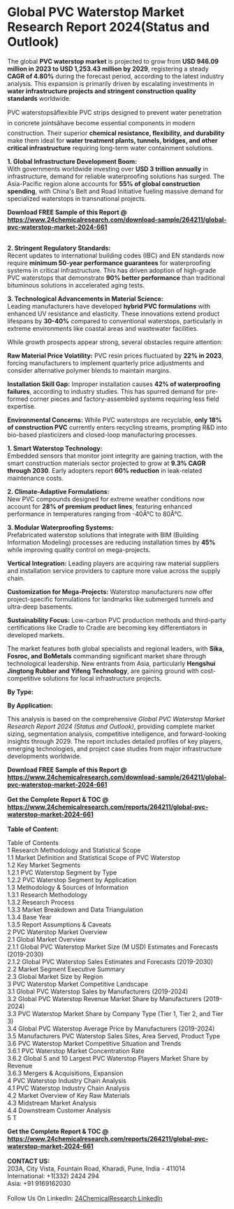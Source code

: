 <h1>Global PVC Waterstop Market Research Report 2024(Status and Outlook)</h1><p>The global <strong>PVC waterstop market</strong> is projected to grow from <strong>USD 946.09 million in 2023 to USD 1,253.43 million by 2029</strong>, registering a steady <strong>CAGR of 4.80%</strong> during the forecast period, according to the latest industry analysis. This expansion is primarily driven by escalating investments in <strong>water infrastructure projects and stringent construction quality standards</strong> worldwide.</p><p>PVC waterstopsâflexible PVC strips designed to prevent water penetration in concrete jointsâhave become essential components in modern construction. Their superior <strong>chemical resistance, flexibility, and durability</strong> make them ideal for <strong>water treatment plants, tunnels, bridges, and other critical infrastructure</strong> requiring long-term water containment solutions.</p><p><strong>1. Global Infrastructure Development Boom:</strong><br>
With governments worldwide investing over <strong>USD 3 trillion annually</strong> in infrastructure, demand for reliable waterproofing solutions has surged. The Asia-Pacific region alone accounts for <strong>55% of global construction spending</strong>, with China's Belt and Road Initiative fueling massive demand for specialized waterstops in transnational projects.</p><div><b>Download FREE Sample of this Report @ 
            <a href="https://www.24chemicalresearch.com/download-sample/264211/global-pvc-waterstop-market-2024-661">
            https://www.24chemicalresearch.com/download-sample/264211/global-pvc-waterstop-market-2024-661</a></b></div><br><p><strong>2. Stringent Regulatory Standards:</strong><br>
Recent updates to international building codes (IBC) and EN standards now require <strong>minimum 50-year performance guarantees</strong> for waterproofing systems in critical infrastructure. This has driven adoption of high-grade PVC waterstops that demonstrate <strong>90% better performance</strong> than traditional bituminous solutions in accelerated aging tests.</p><p><strong>3. Technological Advancements in Material Science:</strong><br>
Leading manufacturers have developed <strong>hybrid PVC formulations</strong> with enhanced UV resistance and elasticity. These innovations extend product lifespans by <strong>30-40%</strong> compared to conventional waterstops, particularly in extreme environments like coastal areas and wastewater facilities.</p><p>While growth prospects appear strong, several obstacles require attention:</p><p><strong>Raw Material Price Volatility:</strong> PVC resin prices fluctuated by <strong>22% in 2023</strong>, forcing manufacturers to implement quarterly price adjustments and consider alternative polymer blends to maintain margins.</p><p><strong>Installation Skill Gap:</strong> Improper installation causes <strong>42% of waterproofing failures</strong>, according to industry studies. This has spurred demand for pre-formed corner pieces and factory-assembled systems requiring less field expertise.</p><p><strong>Environmental Concerns:</strong> While PVC waterstops are recyclable, <strong>only 18% of construction PVC</strong> currently enters recycling streams, prompting R&amp;D into bio-based plasticizers and closed-loop manufacturing processes.</p><p><strong>1. Smart Waterstop Technology:</strong><br>
Embedded sensors that monitor joint integrity are gaining traction, with the smart construction materials sector projected to grow at <strong>9.3% CAGR through 2030</strong>. Early adopters report <strong>60% reduction</strong> in leak-related maintenance costs.</p><p><strong>2. Climate-Adaptive Formulations:</strong><br>
New PVC compounds designed for extreme weather conditions now account for <strong>28% of premium product lines</strong>, featuring enhanced performance in temperatures ranging from -40Â°C to 80Â°C.</p><p><strong>3. Modular Waterproofing Systems:</strong><br>
Prefabricated waterstop solutions that integrate with BIM (Building Information Modeling) processes are reducing installation times by <strong>45%</strong> while improving quality control on mega-projects.</p><p><strong>Vertical Integration:</strong> Leading players are acquiring raw material suppliers and installation service providers to capture more value across the supply chain.</p><p><strong>Customization for Mega-Projects:</strong> Waterstop manufacturers now offer project-specific formulations for landmarks like submerged tunnels and ultra-deep basements.</p><p><strong>Sustainability Focus:</strong> Low-carbon PVC production methods and third-party certifications like Cradle to Cradle are becoming key differentiators in developed markets.</p><p>The market features both global specialists and regional leaders, with <strong>Sika, Fosroc, and BoMetals</strong> commanding significant market share through technological leadership. New entrants from Asia, particularly <strong>Hengshui Jingtong Rubber and Yifeng Technology</strong>, are gaining ground with cost-competitive solutions for local infrastructure projects.</p><p><strong>By Type:</strong></p><p><strong>By Application:</strong></p><p>This analysis is based on the comprehensive <em>Global PVC Waterstop Market Research Report 2024 (Status and Outlook)</em>, providing complete market sizing, segmentation analysis, competitive intelligence, and forward-looking insights through 2029. The report includes detailed profiles of key players, emerging technologies, and project case studies from major infrastructure developments worldwide.</p><div><b>Download FREE Sample of this Report @ 
            <a href="https://www.24chemicalresearch.com/download-sample/264211/global-pvc-waterstop-market-2024-661">
            https://www.24chemicalresearch.com/download-sample/264211/global-pvc-waterstop-market-2024-661</a></b></div><br><div><b>Get the Complete Report & TOC @ 
            <a href="https://www.24chemicalresearch.com/reports/264211/global-pvc-waterstop-market-2024-661">
            https://www.24chemicalresearch.com/reports/264211/global-pvc-waterstop-market-2024-661</a></b></div><br>
            <b>Table of Content:</b><p>Table of Contents<br />
1 Research Methodology and Statistical Scope<br />
1.1 Market Definition and Statistical Scope of PVC Waterstop<br />
1.2 Key Market Segments<br />
1.2.1 PVC Waterstop Segment by Type<br />
1.2.2 PVC Waterstop Segment by Application<br />
1.3 Methodology & Sources of Information<br />
1.3.1 Research Methodology<br />
1.3.2 Research Process<br />
1.3.3 Market Breakdown and Data Triangulation<br />
1.3.4 Base Year<br />
1.3.5 Report Assumptions & Caveats<br />
2 PVC Waterstop Market Overview<br />
2.1 Global Market Overview<br />
2.1.1 Global PVC Waterstop Market Size (M USD) Estimates and Forecasts (2019-2030)<br />
2.1.2 Global PVC Waterstop Sales Estimates and Forecasts (2019-2030)<br />
2.2 Market Segment Executive Summary<br />
2.3 Global Market Size by Region<br />
3 PVC Waterstop Market Competitive Landscape<br />
3.1 Global PVC Waterstop Sales by Manufacturers (2019-2024)<br />
3.2 Global PVC Waterstop Revenue Market Share by Manufacturers (2019-2024)<br />
3.3 PVC Waterstop Market Share by Company Type (Tier 1, Tier 2, and Tier 3)<br />
3.4 Global PVC Waterstop Average Price by Manufacturers (2019-2024)<br />
3.5 Manufacturers PVC Waterstop Sales Sites, Area Served, Product Type<br />
3.6 PVC Waterstop Market Competitive Situation and Trends<br />
3.6.1 PVC Waterstop Market Concentration Rate<br />
3.6.2 Global 5 and 10 Largest PVC Waterstop Players Market Share by Revenue<br />
3.6.3 Mergers & Acquisitions, Expansion<br />
4 PVC Waterstop Industry Chain Analysis<br />
4.1 PVC Waterstop Industry Chain Analysis<br />
4.2 Market Overview of Key Raw Materials<br />
4.3 Midstream Market Analysis<br />
4.4 Downstream Customer Analysis<br />
5 T</p><div><b>Get the Complete Report & TOC @ 
            <a href="https://www.24chemicalresearch.com/reports/264211/global-pvc-waterstop-market-2024-661">
            https://www.24chemicalresearch.com/reports/264211/global-pvc-waterstop-market-2024-661</a></b></div><br><b>CONTACT US:</b><br>
            203A, City Vista, Fountain Road, Kharadi, Pune, India - 411014<br>
            International: +1(332) 2424 294<br>
            Asia: +91 9169162030 <br><br>
            Follow Us On LinkedIn: <a href="https://www.linkedin.com/company/24chemicalresearch/">24ChemicalResearch LinkedIn</a>